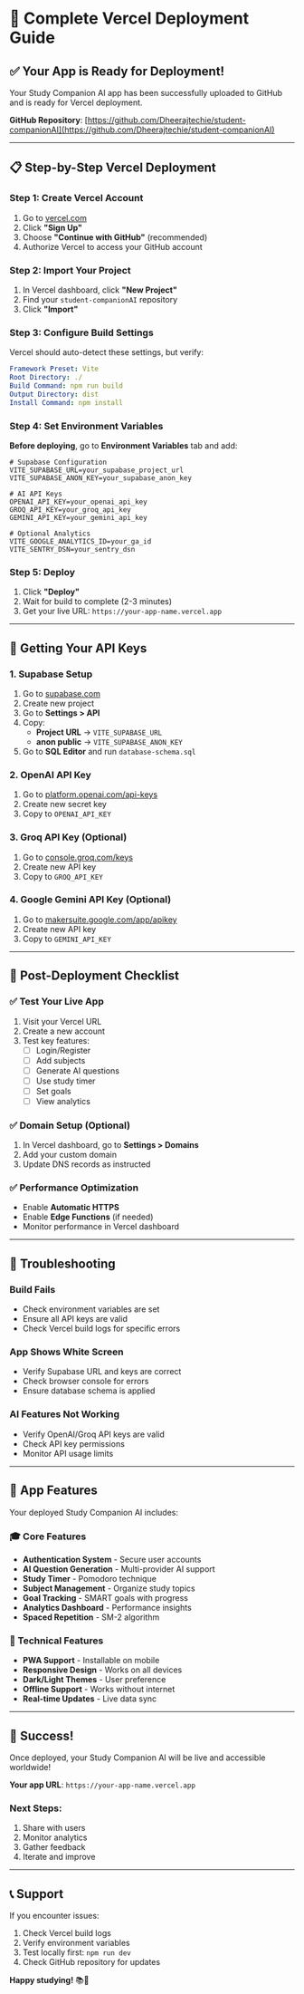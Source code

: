 # 🚀 Complete Vercel Deployment Guide

## ✅ **Your App is Ready for Deployment!**

Your Study Companion AI app has been successfully uploaded to GitHub and is ready for Vercel deployment.

**GitHub Repository**: [https://github.com/Dheerajtechie/student-companionAI](https://github.com/Dheerajtechie/student-companionAI)

---

## 📋 **Step-by-Step Vercel Deployment**

### **Step 1: Create Vercel Account**
1. Go to [vercel.com](https://vercel.com)
2. Click **"Sign Up"**
3. Choose **"Continue with GitHub"** (recommended)
4. Authorize Vercel to access your GitHub account

### **Step 2: Import Your Project**
1. In Vercel dashboard, click **"New Project"**
2. Find your `student-companionAI` repository
3. Click **"Import"**

### **Step 3: Configure Build Settings**
Vercel should auto-detect these settings, but verify:

```yaml
Framework Preset: Vite
Root Directory: ./
Build Command: npm run build
Output Directory: dist
Install Command: npm install
```

### **Step 4: Set Environment Variables**
**Before deploying**, go to **Environment Variables** tab and add:

```env
# Supabase Configuration
VITE_SUPABASE_URL=your_supabase_project_url
VITE_SUPABASE_ANON_KEY=your_supabase_anon_key

# AI API Keys
OPENAI_API_KEY=your_openai_api_key
GROQ_API_KEY=your_groq_api_key
GEMINI_API_KEY=your_gemini_api_key

# Optional Analytics
VITE_GOOGLE_ANALYTICS_ID=your_ga_id
VITE_SENTRY_DSN=your_sentry_dsn
```

### **Step 5: Deploy**
1. Click **"Deploy"**
2. Wait for build to complete (2-3 minutes)
3. Get your live URL: `https://your-app-name.vercel.app`

---

## 🔐 **Getting Your API Keys**

### **1. Supabase Setup**
1. Go to [supabase.com](https://supabase.com)
2. Create new project
3. Go to **Settings > API**
4. Copy:
   - **Project URL** → `VITE_SUPABASE_URL`
   - **anon public** → `VITE_SUPABASE_ANON_KEY`
5. Go to **SQL Editor** and run `database-schema.sql`

### **2. OpenAI API Key**
1. Go to [platform.openai.com/api-keys](https://platform.openai.com/api-keys)
2. Create new secret key
3. Copy to `OPENAI_API_KEY`

### **3. Groq API Key (Optional)**
1. Go to [console.groq.com/keys](https://console.groq.com/keys)
2. Create new API key
3. Copy to `GROQ_API_KEY`

### **4. Google Gemini API Key (Optional)**
1. Go to [makersuite.google.com/app/apikey](https://makersuite.google.com/app/apikey)
2. Create new API key
3. Copy to `GEMINI_API_KEY`

---

## 🎯 **Post-Deployment Checklist**

### **✅ Test Your Live App**
1. Visit your Vercel URL
2. Create a new account
3. Test key features:
   - [ ] Login/Register
   - [ ] Add subjects
   - [ ] Generate AI questions
   - [ ] Use study timer
   - [ ] Set goals
   - [ ] View analytics

### **✅ Domain Setup (Optional)**
1. In Vercel dashboard, go to **Settings > Domains**
2. Add your custom domain
3. Update DNS records as instructed

### **✅ Performance Optimization**
- Enable **Automatic HTTPS**
- Enable **Edge Functions** (if needed)
- Monitor performance in Vercel dashboard

---

## 🔧 **Troubleshooting**

### **Build Fails**
- Check environment variables are set
- Ensure all API keys are valid
- Check Vercel build logs for specific errors

### **App Shows White Screen**
- Verify Supabase URL and keys are correct
- Check browser console for errors
- Ensure database schema is applied

### **AI Features Not Working**
- Verify OpenAI/Groq API keys are valid
- Check API key permissions
- Monitor API usage limits

---

## 📱 **App Features**

Your deployed Study Companion AI includes:

### **🎓 Core Features**
- **Authentication System** - Secure user accounts
- **AI Question Generation** - Multi-provider AI support
- **Study Timer** - Pomodoro technique
- **Subject Management** - Organize study topics
- **Goal Tracking** - SMART goals with progress
- **Analytics Dashboard** - Performance insights
- **Spaced Repetition** - SM-2 algorithm

### **🚀 Technical Features**
- **PWA Support** - Installable on mobile
- **Responsive Design** - Works on all devices
- **Dark/Light Themes** - User preference
- **Offline Support** - Works without internet
- **Real-time Updates** - Live data sync

---

## 🎉 **Success!**

Once deployed, your Study Companion AI will be live and accessible worldwide!

**Your app URL**: `https://your-app-name.vercel.app`

### **Next Steps:**
1. Share with users
2. Monitor analytics
3. Gather feedback
4. Iterate and improve

---

## 📞 **Support**

If you encounter issues:
1. Check Vercel build logs
2. Verify environment variables
3. Test locally first: `npm run dev`
4. Check GitHub repository for updates

**Happy studying!** 📚🚀
